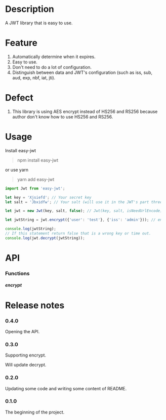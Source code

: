 # Description
A JWT library that is easy to use.

# Feature
1. Automatically determine when it expires.
2. Easy to use.
3. Don't need to do a lot of configuration.
4. Distinguish between data and JWT's configuration (such as iss, sub, aud, exp, nbf, iat, jti).

# Defect
1. This library is using AES encrypt instead of HS256 and RS256 because author don't know how to use HS256 and RS256.

# Usage

Install easy-jwt

> npm install easy-jwt

or use yarn

> yarn add easy-jwt

```javascript
import Jwt from 'easy-jwt';

let key = 'Xjsiefd'; // Your secret key
let salt = 'Jbxidfw'; // Your salt (will use it in the JWT's part three(signature))

let jwt = new Jwt(key, salt, false); // Jwt(key, salt, isNeedUrlEncode);

let jwtString = jwt.encrypt({'user': 'test'}, {'iss': 'admin'})); // encrypt JWT

console.log(jwtString);
// If this statement return false that is a wrong key or time out.
console.log(jwt.decrypt(jwtString));
```

# API
### Functions

##### encrypt

# Release notes

### 0.4.0
Opening the API.

### 0.3.0
Supporting encrypt.

Will update decrypt.

### 0.2.0
Updating some code and writing some content of README.

### 0.1.0
The beginning of the project.